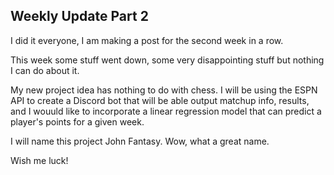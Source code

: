 ## Weekly Update Part 2

I did it everyone, I am making a post for the second week in a row.  
  
This week some stuff went down, some very disappointing stuff but nothing I can do about it. 
  
My new project idea has nothing to do with chess. I will be using the ESPN API to create a Discord bot that will be able output matchup info, results, and I wouuld like to incorporate a linear regression model that can predict a player's points for a given week.  

I will name this project John Fantasy. Wow, what a great name.  
  
Wish me luck!
